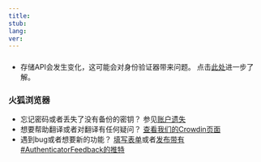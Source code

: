 ```yaml
---
title:
stub:
lang:
ver:
---
```

### 

- 存储API会发生变化，这可能会对身份验证器带来问题。 点击[此处](https://blog.mozilla.org/addons/2018/08/03/new-backend-for-storage-local-api/)进一步了解。

### 火狐浏览器

- 忘记密码或者丢失了没有备份的密钥？ 参见[账户遗失](lost-codes)
- 想要帮助翻译或者对翻译有任何疑问？ [查看我们的Crowdin页面](https://crowdin.com/project/authenticator-firefox)
- 遇到bug或者想要新的功能？ [填写表单](https://github.com/Authenticator-Extension/Authenticator/issues/new/choose)或者[发布带有#AuthenticatorFeedback的推特](https://twitter.com/intent/tweet?hashtags=AuthenticatorFeedback)